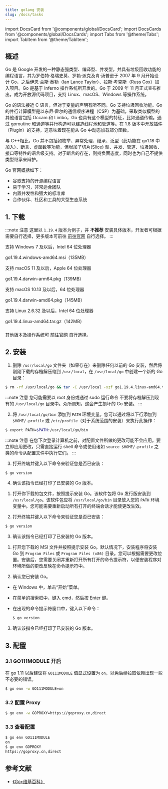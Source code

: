```yaml
---
title: golang 安装
slug: /docs/tasks
---
```


import DocsCard from '@components/global/DocsCard';
import DocsCards from '@components/global/DocsCards';
import Tabs from '@theme/Tabs';
import TabItem from '@theme/TabItem';

## 概述

Go 是 Google 开发的一种静态强类型、编译型、并发型，并具有垃圾回收功能的编程语言，其为罗伯特·格瑞史莫、罗勃·派克及肯·汤普逊于 2007 年 9 月开始设计 Go，之后伊恩·兰斯·泰勒（Ian Lance Taylor）、拉斯·考克斯（Russ Cox）加入项目。Go 是基于 Inferno 操作系统所开发的。Go 于 2009 年 11 月正式宣布推出，成为开放源代码项目，支持 Linux、macOS、Windows 等操作系统。

Go 的语法接近 C 语言，但对于变量的声明有所不同。Go 支持垃圾回收功能。Go 的并行计算模型是以东尼·霍尔的通信顺序进程（CSP）为基础，采取类似模型的其他语言包括 Occam 和 Limbo，Go 也具有这个模型的特征，比如通道传输。通过 goroutine 和通道等并行构造可以建造线程池和管道等。在 1.8 版本中开放插件（Plugin）的支持，这意味着现在能从 Go 中动态加载部分函数。

与 C++相比，Go 并不包括如枚举、异常处理、继承、泛型（此功能在 go1.18 中加入）、断言、虚函数等功能，但增加了切片(Slice) 型、并发、管道、垃圾回收、接口等特性的语言级支持。对于断言的存在，则持负面态度，同时也为自己不提供类型继承来辩护。

Go 官网概括如下：

- 谷歌支持的开源编程语言
- 易于学习，非常适合团队
- 内置并发性和强大的标准库
- 合作伙伴、社区和工具的大型生态系统

## 1. 下载

:::note 注意
这里以 `1.19.4` 版本为例子，并 **不推荐** 安装具体版本，开发者可根据需要自行选择，更多版本可前往 [前往官网](https://go.dev/dl/) 自行选择。
:::

<DocsCards>

<DocsCard 
header="Microsoft Windows" 
href="https://go.dev/dl/go1.19.4.windows-amd64.msi" >
<p>支持 Windows 7 及以后，Intel 64 位处理器</p>
<a>go1.19.4.windows-amd64.msi（135MB）</a>
</DocsCard>

<DocsCard 
header="Apple macOS（ARM64）" 
href="https://go.dev/dl/go1.19.4.darwin-arm64.pkg" >
<p>支持 macOS 11 及以后，Apple 64 位处理器</p>
<a>go1.19.4.darwin-arm64.pkg（139MB）</a>
</DocsCard>

<DocsCard 
header="Apple macOS（x86-64）" 
href="https://go.dev/dl/go1.19.4.darwin-amd64.pkg" >
<p>支持 macOS 10.13 及以后，64 位处理器</p>
<a>go1.19.4.darwin-amd64.pkg（145MB）</a>
</DocsCard>

<DocsCard 
header="Linux" 
href="https://go.dev/dl/go1.19.4.linux-amd64.tar.gz" >
<p>支持 Linux 2.6.32 及以后，Intel 64 位处理器</p>
<a>go1.19.4.linux-amd64.tar.gz（142MB）</a>
</DocsCard>

</DocsCards>

###

其他版本及操作系统可 [前往官网](https://go.dev/dl/) 自行选择。

## 2. 安装

<Tabs>
<TabItem value="linux" label="Linux" default>

1. 删除 `/usr/local/go` 文件夹（如果存在）来删除任何以前的 Go 安装，然后将刚刚下载的存档解压缩到 `/usr/local`，在 `/usr/local/go` 中创建一个新的 Go 目录：

```bash
$ rm -rf /usr/local/go && tar -C /usr/local -xzf go1.19.4.linux-amd64.tar.gz
```

:::note 注意
您可能需要以 root 身份或通过 sudo 运行命令
不要将存档解压到现有的 `/usr/local/go` 目录中。众所周知，这会产生损坏的 Go 安装。
:::

2. 将 `/usr/local/go/bin` 添加到 `PATH` 环境变量。您可以通过将以下行添加到 `$HOME/.profile` 或 `/etc/profile`（对于系统范围的安装）来执行此操作：

```bash
$ export PATH=$PATH:/usr/local/go/bin
```

:::note 注意
在您下次登录计算机之前，对配置文件所做的更改可能不会应用。要立即应用更改，只需直接运行 shell 命令或使用诸如 `source $HOME/.profile` 之类的命令从配置文件中执行它们。
:::

3. 打开终端并键入以下命令来验证您是否已安装：

```bash
$ go version
```

4. 确认该指令已经打印了已安装的 Go 版本。

</TabItem>

<TabItem value="mac" label="Mac" default>

1. 打开你下载的包文件，按照提示安装 Go。该软件包将 Go 发行版安装到 `/usr/local/go`。该软件包应将 `/usr/local/go/bin` 目录放入您的 `PATH` 环境变量中。您可能需要重新启动所有打开的终端会话才能使更改生效。

2. 打开终端并键入以下命令来验证您是否已安装：

```bash
$ go version
```

3. 确认该指令已经打印了已安装的 Go 版本。

</TabItem>

<TabItem value="windows" label="Windows" default>

1. 打开您下载的 MSI 文件并按照提示安装 Go。默认情况下，安装程序将安装 Go 到 `Program Files` 或 `Program Files (x86)` 目录。您可以根据需要更改位置。安装后，您需要关闭并重新打开所有打开的命令提示符，以便安装程序对环境所做的更改反映在命令提示符中。

2. 确认您已安装 Go。

- 在 Windows 中，单击“开始”菜单。
- 在菜单的搜索框中，键入 cmd，然后按 Enter 键。
- 在出现的命令提示符窗口中，键入以下命令：

  ```bash
  $ go version
  ```

3. 确认该指令已经打印了已安装的 Go 版本。

</TabItem>
</Tabs>

## 3. 配置

### 3.1 GO111MODULE 开启

在 go 1.11 以后建议将 `GO111MODULE` 值显式设置为 `on`，以免后续拉取依赖出现一些不必要的错误。

```bash
$ go env -w GO111MODULE=on
```

### 3.2 配置 Proxy

```bash
$ go env -w GOPROXY=https://goproxy.cn,direct
```

### 3.3 查看配置

```bash
$ go env GO111MODULE
on
$ go env GOPROXY
https://goproxy.cn,direct
```

## 参考文献

- <a href="https://zh.wikipedia.org/zh-cn/Go" tagret="_blank">《Go•维基百科》</a>
